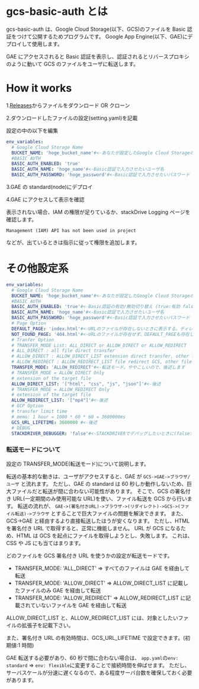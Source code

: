 # gcs-basic-auth とは

gcs-basic-auth は、Google Cloud Storage(以下、GCS)のファイルを Basic 認証をつけて公開するためプログラムです。
Google App Engine(以下、GAE)にデプロイして使用します。

GAE にアクセスされると Basic 認証を表示し、認証されるとリバースプロキシのように動いて GCS のファイルをユーザに転送します。

# How it works

1.[Releases](https://github.com/ToMGitHubN/gcs-basic-auth/releases)からファイルをダウンロード OR クローン

2.ダウンロードしたファイルの設定(setting.yaml)を記載

設定の中の以下を編集

```yaml
env_variables:
  # Google Cloud Storage Name
  BUCKET_NAME: 'hoge_bucket_name'#<-あなたが設定したGoogle Cloud Storageのバケット名
  #BASIC AUTH
  BASIC_AUTH_ENABLED: 'true'
  BASIC_AUTH_NAME: 'hoge_name'#<-Basic認証で入力させたいユーザ名
  BASIC_AUTH_PASSWORD: 'hoge_password'#<-Basic認証で入力させたいパスワード
```

3.GAE の standard(node)にデプロイ

4.GAE にアクセスして表示を確認

表示されない場合、IAM の権限が足りているか、stackDrive Logging ページを確認します。

```
Management (IAM) API has not been used in project
```

などが、出ているときは指示に従って権限を追加します。

# その他設定系

```yaml
env_variables:
  # Google Cloud Storage Name
  BUCKET_NAME: 'hoge_bucket_name'#<-あなたが設定したGoogle Cloud Storageのバケット名
  #BASIC AUTH
  BASIC_AUTH_ENABLED: 'true'#<-Basic認証の有効/無効切り替え (true:有効 false:無効)
  BASIC_AUTH_NAME: 'hoge_name'#<-Basic認証で入力させたいユーザ名
  BASIC_AUTH_PASSWORD: 'hoge_password'#<-Basic認証で入力させたいパスワード
  # Page Option
  DEFAULT_PAGE: 'index.html'#<-URLのファイルが存在しないときに表示する。ディレクトリ単位
  NOT_FOUND_PAGE: '404.html'#<-URLのファイルが存在せず、DEFAULT_PAGEも存在しないときに表示する。ルートに置く必要がある
  # Tranfer Option
  # TRANSFER_MODE List: ALL_DIRECT or ALLOW_DIRECT or ALLOW_REDIRECT
  # ALL_DIRECT : all file direct transfer
  # ALLOW_DIRECT : ALLOW_DIRECT_LIST extension direct transfer, other file redirect
  # ALLOW_REDIRECT : ALLOW_REDIRECT_LIST file redirect GCS, other file direct transfer
  TRANSFER_MODE: 'ALLOW_REDIRECT'#<-転送モード。ややこしいので、後述します
  # TRANSFER_MODE = ALLOW_DIRECT Only
  # extension of the target file
  ALLOW_DIRECT_LIST: '["html", "css", "js", "json"]'#<-後述
  # TRANSFER_MODE = ALLOW_REDIRECT Only
  # extension of the target file
  ALLOW_REDIRECT_LIST: '["mp4"]'#<-後述
  # GCP Option
  # transfer limit time
  # memo: 1 hour = 1000 * 60 * 60 = 3600000ms
  GCS_URL_LIFETIME: 3600000 #<-後述
  # DEBUG
  STACKDRIVER_DEBUGGER: 'false'#<-STACKDRIVERでデバッグしたいときに(false:デバッグしない)
```

### 転送モードについて

設定の TRANSFER_MODE(転送モード)について説明します。

転送の基本的な動きは、ユーザがアクセスすると、GAE が `GCS->GAE->ブラウザ/ユーザ` と流れます。
ただし、GAE の standard は 60 秒しか動作しないため、巨大ファイルだと転送が間に合わない可能性があります。
そこで、GCS の署名付き URL(一定期間のみ使用可能な URL)を使い、ファイル転送を GCS から行います。
転送の流れが、 `GAE->(署名付きURL)->ブラウザ->(リダイレクト)->GCS->(ファイル転送)->ブラウザ` とすることで巨大ファイルの問題を解決できます。
また、GCS->GAE と経由するより直接転送したほうが安くなります。
ただし、HTML を署名付き URL で取得すると、正常に機能しません。
URL が GCS になるため、HTML は GCS を起点にファイルを取得しようとし、失敗します。
これは、CSS や JS にも当てはまります。

どのファイルを GCS 署名付き URL を使うかの設定が転送モードです。

- TRANSFER_MODE: 'ALL_DIRECT' => すべてのファイルは GAE を経由して転送
- TRANSFER_MODE: 'ALLOW_DIRECT' => ALLOW_DIRECT_LIST に記載したファイルのみ GAE を経由して転送
- TRANSFER_MODE: 'ALLOW_REDIRECT' => ALLOW_REDIRECT_LIST に記載されていないファイルを GAE を経由して転送

ALLOW_DIRECT_LIST と、ALLOW_REDIRECT_LIST には、対象としたいファイルの拡張子を記載下さい。

また、署名付き URL の有効時間は、GCS_URL_LIFETIME で設定できます。(初期値:1 時間)

GAE 転送する必要があり、60 秒で間に合わない場合は、
`app.yaml`の`env: standard` => `env: flexible`に変更することで接続時間を伸ばせます。
ただし、サーバスケールが分速に遅くなるので、ある程度サーバ台数を確保しておく必要があります。
